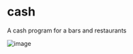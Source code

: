 # cash
A cash program for a bars and restaurants

![image](https://user-images.githubusercontent.com/19941550/54961024-68306400-4f5f-11e9-99c1-14d9b37412b2.png)
